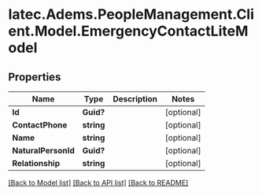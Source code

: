 # Iatec.Adems.PeopleManagement.Client.Model.EmergencyContactLiteModel
## Properties

Name | Type | Description | Notes
------------ | ------------- | ------------- | -------------
**Id** | **Guid?** |  | [optional] 
**ContactPhone** | **string** |  | [optional] 
**Name** | **string** |  | [optional] 
**NaturalPersonId** | **Guid?** |  | [optional] 
**Relationship** | **string** |  | [optional] 

[[Back to Model list]](../README.md#documentation-for-models) [[Back to API list]](../README.md#documentation-for-api-endpoints) [[Back to README]](../README.md)


